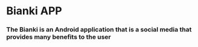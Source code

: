 # Bianki APP

### The Bianki is an Android application that is a social media that provides many benefits to the user
